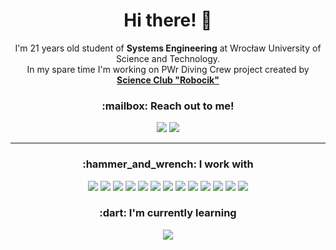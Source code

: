 <h1 align="center">Hi there! 👋</h1>

<p align="center">
  <a>I'm 21 years old student of <b>Systems Engineering</b> at Wrocław University of Science and Technology.<br>In my spare time I'm working on PWr Diving Crew project created by </a><a href="http://robocik.pwr.edu.pl/"><b>Science Club "Robocik"</b></a>
</p>

<h3 align="center">:mailbox: Reach out to me!</h3>

<p align="center">
  <a href="https://www.linkedin.com/in/jamnicki/"><img src="https://img.shields.io/badge/-jamnicki-0e76a8?style=flat&labelColor=0e76a8&logo=linkedin&logoColor=white" /></a>
  <a href="mailto:jedrzej.jamnicki@gmail.com"><img src="https://img.shields.io/badge/-jedrzej.jamnicki-c0392b?style=flat&labelColor=c0392b&logo=gmail&logoColor=white" /></a>
</p>

---

<h3 align="center">:hammer_and_wrench: I work with</h3>

<p align="center">
  <a><img src="https://img.shields.io/badge/-Python-1F4362?style=flat&logo=python&logoColor=F8DB51" /></a>
  <a><img src="https://img.shields.io/badge/-Flask-white?style=flat&logo=flask&logoColor=black" /></a>
  <a><img src="https://img.shields.io/badge/-OpenCV-645BFF?style=flat&logo=opencv" /></a>
  <a><img src="https://img.shields.io/badge/-NumPy-4DABCF?style=flat&logo=numpy&logoColor=284e9c" /></a>
  <a><img src="https://img.shields.io/badge/-pandas-130654?style=flat&logo=pandas&logoColor=white" /></a>
  <a><img src="https://img.shields.io/badge/-SciPy-8CAAE6?style=flat&logo=scipy&logoColor=white" /></a>
  <a><img src="https://img.shields.io/badge/-scikit learn-398BBA?style=flat&logo=scikit-learn&logoColor=darkorange" /></a>
  <a><img src="https://img.shields.io/badge/-TensorFlow-white?style=flat&logo=tensorflow" /></a>
  <a><img src="https://img.shields.io/badge/-SQLite-194A5C?style=flat&logo=sqlite&logoColor=white" /></a>
  <a><img src="https://img.shields.io/badge/-Ubuntu-E95420?style=flat&logo=ubuntu&logoColor=white" /></a>
  <a><img src="https://img.shields.io/badge/-git-F0F0E7?style=flat&logo=git&logoColor=F24D27" /></a>
  <a href="https://github.com/jamnicki"><img src="https://img.shields.io/badge/-GitHub-181717?style=flat&logo=github" /></a>
  <a href="https://gitlab.com/jamnicki"><img src="https://img.shields.io/badge/-GitLab-FCA121?style=flat&logo=gitlab" /></a>
</p>

<h3 align="center">:dart: I'm currently learning</h3>

<p align="center">
  <a><img src="https://img.shields.io/badge/-docker-007bff?style=flat&logo=docker&logoColor=white" /></a>
</p>
